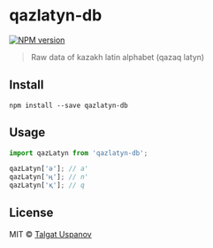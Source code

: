 # qazlatyn-db

[![NPM version][npm-image]][npm-url]

> Raw data of kazakh latin alphabet (qazaq latyn)

## Install

    npm install --save qazlatyn-db

## Usage

```js
import qazLatyn from 'qazlatyn-db';

qazLatyn['ә']; // a'
qazLatyn['ң']; // n'
qazLatyn['қ']; // q

```

## License

MIT © [Talgat Uspanov](http://gtalk.kz)

[npm-url]: https://npmjs.org/package/qazlatyn-db
[npm-image]: https://img.shields.io/npm/v/qazlatyn-db.svg?style=flat-square

